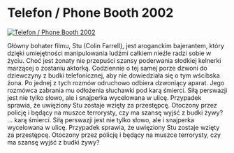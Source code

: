 Telefon / Phone Booth 2002 
=============
[![Telefon / Phone Booth 2002 ](http://vidos.pl/images/player.gif)](http://vidos.pl/telefon-phone-booth-2002)

 Główny bohater filmu, Stu (Colin Farrell), jest aroganckim bajerantem, który dzięki umiejętności manipulowania ludźmi całkiem nieźle radzi sobie w życiu. Choć jest żonaty nie przepuści szansy poderwania słodkiej kelnerki marzącej o zostaniu aktorką. Codziennie o tej samej porze dzwoni do dziewczyny z budki telefonicznej, aby nie dowiedziała się o tym wścibska żona. Po jednej z tych rozmów odruchowo odbiera dzwoniący aparat. Jego rozmówca zabrania mu odłożenia słuchawki pod karą śmierci. Siłą perswazji jest nie tylko słowo, ale i snajperka wycelowana w ulicę. Przypadek sprawia, że uwięziony Stu zostaje wzięty za przestępcę. Otoczony przez policję i będący na muszce terrorysty, czy ma szansę wyjść z budki żywy?   ... karą śmierci. Siłą perswazji jest nie tylko słowo, ale i snajperka wycelowana w ulicę. Przypadek sprawia, że uwięziony Stu zostaje wzięty za przestępcę. Otoczony przez policję i będący na muszce terrorysty, czy ma szansę wyjść z budki żywy?
